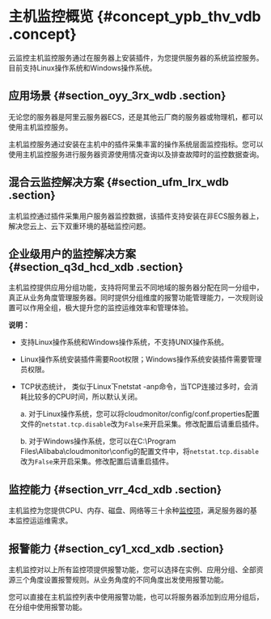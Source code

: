 # 主机监控概览 {#concept_ypb_thv_vdb .concept}

云监控主机监控服务通过在服务器上安装插件，为您提供服务器的系统监控服务。目前支持Linux操作系统和Windows操作系统。

## 应用场景 {#section_oyy_3rx_wdb .section}

无论您的服务器是阿里云服务器ECS，还是其他云厂商的服务器或物理机，都可以使用主机监控服务。

主机监控服务通过安装在主机中的插件采集丰富的操作系统层面监控指标。您可以使用主机监控服务进行服务器资源使用情况查询以及排查故障时的监控数据查询。

## 混合云监控解决方案 {#section_ufm_lrx_wdb .section}

主机监控通过插件采集用户服务器监控数据，该插件支持安装在非ECS服务器上，解决您云上、云下双重环境的基础监控问题。

## 企业级用户的监控解决方案 {#section_q3d_hcd_xdb .section}

主机监控提供应用分组功能，支持将阿里云不同地域的服务器分配在同一分组中，真正从业务角度管理服务器。同时提供分组维度的报警功能管理能力，一次规则设置可以作用全组，极大提升您的监控运维效率和管理体验。

**说明：** 

-   支持Linux操作系统和Windows操作系统，不支持UNIX操作系统。
-   Linux操作系统安装插件需要Root权限；Windows操作系统安装插件需要管理员权限。
-   TCP状态统计， 类似于Linux下netstat -anp命令，当TCP连接过多时，会消耗比较多的CPU时间，所以默认关闭。

    a. 对于Linux操作系统，您可以将cloudmonitor/config/conf.properties配置文件的`netstat.tcp.disable`改为`False`来开启采集。修改配置后请重启插件。

    b. 对于Windows操作系统，您可以在C:\\Program Files\\Alibaba\\cloudmonitor\\config的配置文件中，将`netstat.tcp.disable`改为`False`来开启采集。修改配置后请重启插件。


## 监控能力 {#section_vrr_4cd_xdb .section}

主机监控为您提供CPU、内存、磁盘、网络等三十余种[监控项](intl.zh-CN/用户指南/主机监控/监控项说明.md#)，满足服务器的基本监控运运维需求。

## 报警能力 {#section_cy1_xcd_xdb .section}

主机监控对以上所有监控项提供报警功能，您可以选择在实例、应用分组、全部资源三个角度设置报警规则。从业务角度的不同角度出发使用报警功能。

您可以直接在主机监控列表中使用报警功能，也可以将服务器添加到应用分组后，在分组中使用报警功能。

